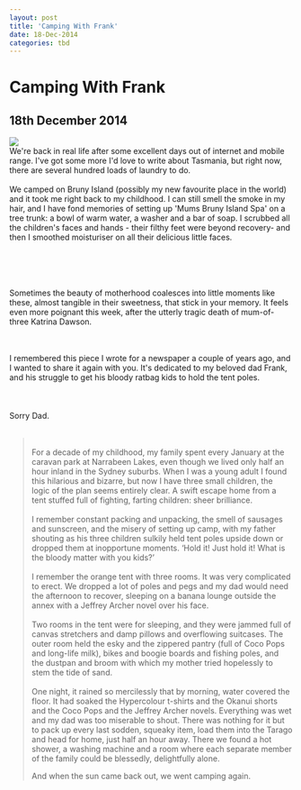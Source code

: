 ```yaml
---
layout: post
title: 'Camping With Frank'
date: 18-Dec-2014
categories: tbd
---
```


# Camping With Frank

## 18th December 2014

<div></div>

<div><img src="https://fbcdn-sphotos-f-a.akamaihd.net/hphotos-ak-xpa1/v/t1.0-9/10857792_10153053941011869_125024171213505205_n.jpg?oh=f22bce711881a3edff8e2ed9a66c6784&amp;oe=550F92C9&amp;__gda__=1430116259_fa3ab6400bc0d39b086e2620e1893dee" /></div>

<div></div>

<div>We're back in real life after some excellent days out of internet and mobile range. I've got some more I'd love to write about Tasmania,   but right now,   there are several hundred loads of laundry to do.</div>

<div></div>

<br />

<div>We camped on Bruny Island (possibly my new favourite place in the world) and it took me right back to my childhood. I can still smell the smoke in my hair,   and I have fond memories of setting up 'Mums Bruny Island Spa' on a tree trunk: a bowl of warm water, a washer and a bar of soap. I scrubbed all the children's faces and hands - their filthy feet were beyond recovery- and then I smoothed moisturiser on all their delicious little faces.</div>

<br />

<div></div>

<br />

<br />

<br />

Sometimes the beauty of motherhood coalesces into little moments like these, almost tangible in their sweetness, that stick in your memory. It feels even more poignant this week, after the utterly tragic death of mum-of-three Katrina Dawson.

<br />

<br />

<div>I remembered this piece I wrote for a newspaper a couple of years ago, and I wanted to share it again with you. It's dedicated to my beloved dad Frank, and his struggle to get his bloody ratbag  kids to hold the tent poles.</div>

<br />

<br />

<br />

<div></div>

<div>Sorry Dad.</div>

<br />

<div></div>

<div></div>

<div></div>

<blockquote>

<br />

<div>For a decade of my childhood, my family spent every January at the caravan park at Narrabeen Lakes, even though we lived only half an hour inland in the Sydney suburbs. When I was a young adult I found this hilarious and bizarre, but now I have three small children, the logic of the plan seems entirely clear. A swift escape home from a tent stuffed full of fighting, farting children: sheer brilliance.</div>

<div></div>

<br />

<div>I remember constant packing and unpacking, the smell of sausages and sunscreen, and the misery of setting up camp, with my father shouting as his three children sulkily held tent poles upside down or dropped them at inopportune moments. ‘Hold it! Just hold it! What is the bloody matter with you kids?’</div>

<div></div>

<br />

<div>I remember the orange tent with three rooms. It was very complicated to erect. We dropped a lot of poles and pegs and my dad would need the afternoon to recover, sleeping on a banana lounge outside the annex with a Jeffrey Archer novel over his face.</div>

<br />

<div></div>

<div>Two rooms in the tent were for sleeping, and they were jammed full of canvas stretchers and damp pillows and overflowing suitcases. The outer room held the esky and the zippered pantry (full of Coco Pops and long-life milk), bikes and boogie boards and fishing poles, and the dustpan and broom with which my mother tried hopelessly to stem the tide of sand.</div>

<div></div>

<br />

<div>One night, it rained so mercilessly that by morning, water covered the floor. It had soaked the Hypercolour t-shirts and the Okanui shorts and the Coco Pops and the Jeffrey Archer novels. Everything was wet and my dad was too miserable to shout. There was nothing for it but to pack up every last sodden, squeaky item, load them into the Tarago and head for home, just half an hour away. There we found a hot shower, a washing machine and a room where each separate member of the family could be blessedly, delightfully alone.

<br />

And when the sun came back out, we went camping again.</div></blockquote>
